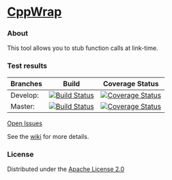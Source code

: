 # [CppWrap](https://github.com/klemens-morgenstern/cpp.wrap)

### About
This tool allows you to stub function calls at link-time.

### Test results

Branches        | Build        | Coverage Status |
----------------|--------------|-----------------|
Develop:        | [![Build Status](https://travis-ci.org/klemens-morgenstern/cpp.wrap.svg?branch=develop)](https://travis-ci.org/klemens-morgenstern/cpp.wrap) | [![Coverage Status](https://coveralls.io/repos/github/klemens-morgenstern/cpp.wrap/badge.svg?branch=develop)](https://coveralls.io/github/klemens-morgenstern/cpp.wrap?branch=develop) |
Master:         | [![Build Status](https://travis-ci.org/klemens-morgenstern/cpp.wrap.svg?branch=master)](https://travis-ci.org/klemens-morgenstern/cpp.wrap)  | [![Coverage Status](https://coveralls.io/repos/github/klemens-morgenstern/cpp.wrap/badge.svg?branch=master)](https://coveralls.io/github/klemens-morgenstern/cpp.wrap?branch=master)   |
[Open Issues](https://github.com/klemens-morgenstern/cpp.wrap/issues)

See the [wiki](https://github.com/klemens-morgenstern/cpp.wrap/wiki) for more details.

### License
Distributed under the [Apache License 2.0](http://www.apache.org/licenses/LICENSE-2.0.html)
